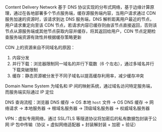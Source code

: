 Content Delivery Network 基于 DNS 协议实现的分布式网络，基于边缘计算原理，通过在各地部署多个节点服务端，缓存源服务端内容，当用户请求通过 CDN 服务加速的资源时，该请求到达 DNS 服务端，DNS 解析距离用户最近的节点，用户请求重定向至该 CDN 节点，若请求内容已缓存则由该节点直接返回，否则该节点从源服务端或其他节点获取内容并缓存，将其返回给用户，CDN 节点定期检查服务端资源有效性并根据缓存策略更新

CDN 上的资源来自不同域名的原因：

1. 内容分发
2. 并行下载：浏览器限制同一域名的并行下载数（6 个左右），通过多域名并行下载突破限制
3. 缓存：静态资源被分发于不同子域名以提高缓存利用率，减少缓存冲突

Domain Name System 为域名和 IP 间的映射系统，通过域名访问特定服务端，而服务端实际通过 IP 定位

DNS 查询流程：浏览器 DNS 缓存 -> OS 本地 `host` 文件 -> OS DNS 缓存 -> 网络请求 -> 本地服务器 -> 根域名服务器 -> 顶级域名服务器 -> 权威域名服务器

VPN：虚拟专用网络，通过 SSL/TLS 等隧道协议将加密后的私有数据包封装于公网 IP 包中传输（协议 + 虚拟网络适配器 + 封装解封装 + 加密 + 验证）
